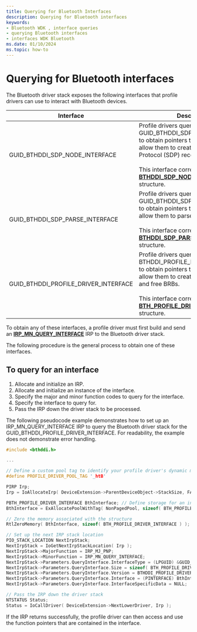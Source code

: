 ```yaml
---
title: Querying for Bluetooth Interfaces
description: Querying for Bluetooth interfaces
keywords:
- Bluetooth WDK , interface queries
- querying Bluetooth interfaces
- interfaces WDK Bluetooth
ms.date: 01/10/2024
ms.topic: how-to
---
```


# Querying for Bluetooth interfaces

The Bluetooth driver stack exposes the following interfaces that profile drivers can use to interact with Bluetooth devices.

| Interface | Description |
|--|--|
| GUID_BTHDDI_SDP_NODE_INTERFACE | Profile drivers query for the GUID_BTHDDI_SDP_NODE_INTERFACE to obtain pointers to functions that allow them to create Service Discovery Protocol (SDP) records.</br></br>This interface corresponds to the **[BTHDDI_SDP_NODE_INTERFACE](/windows-hardware/drivers/ddi/bthsdpddi/ns-bthsdpddi-_bthddi_sdp_node_interface)** structure. |
| GUID_BTHDDI_SDP_PARSE_INTERFACE | Profile drivers query for the GUID_BTHDDI_SDP_PARSE_INTERFACE to obtain pointers to functions that allow them to parse SDP records.</br></br>This interface corresponds to the **[BTHDDI_SDP_PARSE_INTERFACE](/windows-hardware/drivers/ddi/bthsdpddi/ns-bthsdpddi-_bthddi_sdp_parse_interface)** structure. |
| GUID_BTHDDI_PROFILE_DRIVER_INTERFACE | Profile drivers query for the BTHDDI_PROFILE_DRIVER_INTERFACE to obtain pointers to functions that allow them to create, allocate, reuse, and free BRBs.</br></br>This interface corresponds to the **[BTH_PROFILE_DRIVER_INTERFACE](/windows-hardware/drivers/ddi/bthddi/ns-bthddi-_bth_profile_driver_interface)** structure. |

To obtain any of these interfaces, a profile driver must first build and send an [**IRP\_MN\_QUERY\_INTERFACE**](../kernel/irp-mn-query-interface.md) IRP to the Bluetooth driver stack.

The following procedure is the general process to obtain one of these interfaces.

## To query for an interface

1. Allocate and initialize an IRP.
1. Allocate and initialize an instance of the interface.
1. Specify the major and minor function codes to query for the interface.
1. Specify the interface to query for.
1. Pass the IRP down the driver stack to be processed.

The following pseudocode example demonstrates how to set up an IRP\_MN\_QUERY\_INTERFACE IRP to query the Bluetooth driver stack for the GUID\_BTHDDI\_PROFILE\_DRIVER\_INTERFACE. For readability, the example does not demonstrate error handling.

```cpp
#include <bthddi.h>

...

// Define a custom pool tag to identify your profile driver's dynamic memory allocations. You should change this tag to easily identify your driver's allocations from other drivers.
#define PROFILE_DRIVER_POOL_TAG '_htB'

PIRP Irp;
Irp = IoAllocateIrp( DeviceExtension->ParentDeviceObject->StackSize, FALSE );

PBTH_PROFILE_DRIVER_INTERFACE BthInterface; // Define storage for an instance of the BTH_PROFILE_DRIVER_INTERFACE structure
BthInterface = ExAllocatePoolWithTag( NonPagedPool, sizeof( BTH_PROFILE_DRIVER_INTERFACE ), PROFILE_DRIVER_POOL_TAG );

// Zero the memory associated with the structure
RtlZeroMemory( BthInterface, sizeof( BTH_PROFILE_DRIVER_INTERFACE ) );

// Set up the next IRP stack location
PIO_STACK_LOCATION NextIrpStack;
NextIrpStack = IoGetNextIrpStackLocation( Irp );
NextIrpStack->MajorFunction = IRP_MJ_PNP;
NextIrpStack->MinorFunction = IRP_MN_QUERY_INTERFACE;
NextIrpStack->Parameters.QueryInterface.InterfaceType = (LPGUID) &GUID_BTHDDI_PROFILE_DRIVER_INTERFACE;
NextIrpStack->Parameters.QueryInterface.Size = sizeof( BTH_PROFILE_DRIVER_INTERFACE );
NextIrpStack->Parameters.QueryInterface.Version = BTHDDI_PROFILE_DRIVER_INTERFACE_VERSION_FOR_QI;
NextIrpStack->Parameters.QueryInterface.Interface = (PINTERFACE) BthInterface;
NextIrpStack->Parameters.QueryInterface.InterfaceSpecificData = NULL;

// Pass the IRP down the driver stack
NTSTATUS Status;
Status = IoCallDriver( DeviceExtension->NextLowerDriver, Irp );
```

If the IRP returns successfully, the profile driver can then access and use the function pointers that are contained in the interface.
